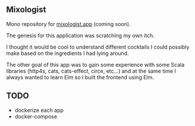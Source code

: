 ## Mixologist

Mono repository for [mixologist.app](https://mixologist.app) (coming soon).

The genesis for this application was scratching my own itch.

I thought it would be cool to understand different cocktails I could
possibly make based on the ingredients I had lying around.

The other goal of this app was to gain some experience with some Scala libraries
(http4s, cats, cats-effect, circe, etc...) and at the same time I always wanted
to learn Elm so I built the frontend using Elm.

## TODO
- dockerize each app
- docker-compose
